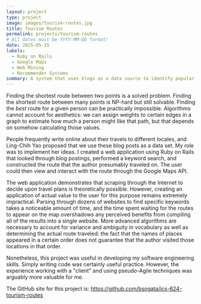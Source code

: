 ```yaml
---
layout: project
type: project
image: images/tourism-routes.jpg
title: Tourism Routes
permalink: projects/tourism-routes
# All dates must be YYYY-MM-DD format!
date: 2015-05-15
labels:
  - Ruby on Rails
  - Google Maps
  - Web Mining
  - Recommender Systems
summary: A system that uses blogs as a data source to identify popular tourist routes.
---
```


Finding the shortest route between two points is a solved problem.  Finding the shortest route between many points is NP-hard but still solvable.  Finding the *best* route for a given person can be practically impossible.  Algorithms cannot account for aesthetics: we can assign weights to certain edges in a graph to estimate how much a person might like that path, but that depends on somehow calculating those values.

People frequently write online about their travels to different locales, and Ling-Chih Yao proposed that we use these blog posts as a data set.  My role was to implement her ideas.  I created a web application using Ruby on Rails that looked through blog postings, performed a keyword search, and constructed the route that the author presumably traveled on.  The user could then view and interact with the route through the Google Maps API.

The web application demonstrates that scraping through the Internet to decide upon travel plans is theoretically possible.  However, creating an application of actual value to the user for this purpose remains extremely impractical.  Parsing through dozens of websites to find specific keywords takes a noticeable amount of time, and the time spent waiting for the routes to appear on the map overshadows any perceived benefits from compiling all of the results into a single website.  More advanced algorithms are necessary to account for variance and ambiguity in vocabulary as well as determining the actual route traveled: the fact that the names of places appeared in a certain order does not guarantee that the author visited those locations in that order.  

Nonetheless, this project was useful in developing my software engineering skills.  Simply writing code was certainly useful practice.  However, the experience working with a "client" and using pseudo-Agile techniques was arguably more valuable for me.  

The GitHub site for this project is:
https://github.com/bsogata/ics-624-tourism-routes